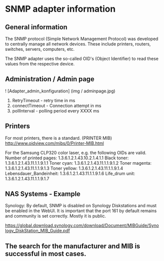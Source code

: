 # SNMP adapter information

## General information

The SNMP protocol (Simple Network Management Protocol) was developed to centrally manage all network devices. These include printers, routers, switches, servers, computers, etc.

The SNMP adapter uses the so-called OID's (Object Identifier) ​​to read these values ​​from the respective device.

## Administration / Admin page
! [Adapter_admin_konfiguration] (img / adminpage.jpg)

1. RetryTimeout - retry time in ms
2. connectTimeout - Connection attempt in ms
3. pollInterval - polling period every XXXX ms

## Printers

For most printers, there is a standard. (PRINTER MIB)
http://www.oidview.com/mibs/0/Printer-MIB.html

For the Samsung CLP320 color laser, e.g. the following OIDs are valid.
Number of printed pages: 1.3.6.1.2.1.43.10.2.1.4.1.1
Black toner: 1.3.6.1.2.1.43.11.1.1.9.1.1
Toner cyan: 1.3.6.1.2.1.43.11.1.1.9.1.2
Toner magenta: 1.3.6.1.2.1.43.11.1.1.9.1.3
Toner yellow: 1.3.6.1.2.1.43.11.1.1.9.1.4
Lebensdauer_Bandeinheit: 1.3.6.1.2.1.43.11.1.1.9.1.6
Life_drum unit: 1.3.6.1.2.1.43.11.1.1.9.1.7

## NAS Systems - Example

Synology: By default, SNMP is disabled on Synology Diskstations and must be enabled in the WebUI. It is important that the port 161 by default remains and community is set correctly. Mostly it is public.

https://global.download.synology.com/download/Document/MIBGuide/Synology_DiskStation_MIB_Guide.pdf

## The search for the manufacturer and MIB is successful in most cases.
